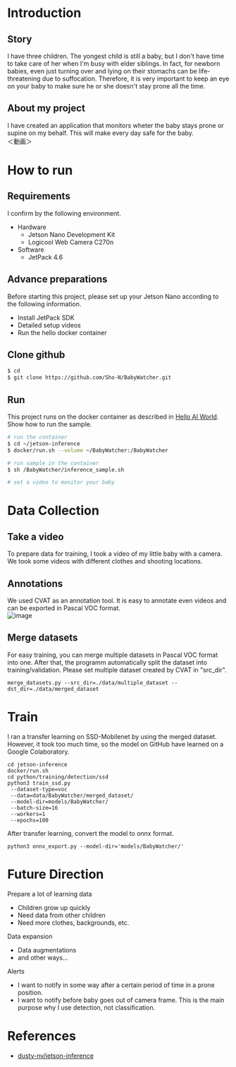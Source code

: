 # Introduction
## Story
I have three children. The yongest child is still a baby, but I don't have time to take care of her when I'm busy with elder siblings. In fact, for newborn babies, even just turning over and lying on their stomachs can be life-threatening due to suffocation. Therefore, it is very important to keep an eye on your baby to make sure he or she doesn't stay prone all the time.

## About my project
I have created an application that monitors wheter the baby stays prone or supine on my behalf. This will make every day safe for the baby.  
＜動画＞

# How to run
## Requirements
I confirm by the following environment.
* Hardware
  * Jetson Nano Development Kit
  * Logicool Web Camera C270n
* Software
  * JetPack 4.6

## Advance preparations
Before starting this project, please set up your Jetson Nano according to the following information.
* Install JetPack SDK
* Detailed setup videos
* Run the hello docker container 

## Clone github
```bash
$ cd
$ git clone https://github.com/Sho-N/BabyWatcher.git
```

## Run
This project runs on the docker container as described in [Hello AI World](https://github.com/dusty-nv/jetson-inference/blob/master/docs/detectnet-console-2.md).  
Show how to run the sample.
``` bash
# run the container
$ cd ~/jetson-inference
$ docker/run.sh --volume ~/BabyWatcher:/BabyWatcher

# run sample in the container
$ sh /BabyWatcher/inference_sample.sh 

# set a video to monitor your baby
```

# Data Collection
## Take a video
To prepare data for training, I took a video of my little baby with a camera. We took some videos with different clothes and shooting locations.

## Annotations
We used CVAT as an annotation tool. It is easy to annotate even videos and can be exported in Pascal VOC format.  
![image](https://user-images.githubusercontent.com/94183002/145717191-976ce64b-0582-4ad7-896e-dc9d35830a04.png)


## Merge datasets
For easy training, you can merge multiple datasets in Pascal VOC format into one. After that, the programm automatically split the dataset into training/validation.
Please set multiple dataset created by CVAT in "src_dir".
```
merge_datasets.py --src_dir=./data/multiple_dataset --dst_dir=./data/merged_dataset
```


# Train
I ran a transfer learning on SSD-Mobilenet by using the merged dataset. However, it took too much time, so the model on GitHub have learned on a Google Colaboratory.
```
cd jetson-inference
docker/run.sh
cd python/training/detection/ssd
python3 train_ssd.py
 --dataset-type=voc
 --data=data/BabyWatcher/merged_dataset/
 --model-dir=models/BabyWatcher/
 --batch-size=16
 --workers=1
 --epochs=100
```

After transfer learning, convert the model to onnx format.
```
python3 onnx_export.py --model-dir='models/BabyWatcher/'
```


# Future Direction
Prepare a lot of learning data
* Children grow up quickly
* Need data from other children
* Need more clothes, backgrounds, etc.

Data expansion
* Data augmentations
* and other ways...

Alerts
* I want to notify in some way after a certain period of time in a prone position.
* I want to notify before baby goes out of camera frame. This is the main purpose why I use detection, not classification.


# References
* [dusty-nv/jetson-inference](https://github.com/dusty-nv/jetson-inference)
